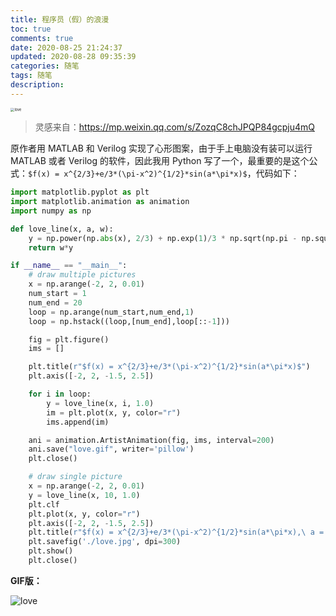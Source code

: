 ```yaml
---
title: 程序员（假）的浪漫
toc: true
comments: true
date: 2020-08-25 21:24:37
updated: 2020-08-28 09:35:39
categories: 随笔
tags: 随笔
description:
---
```


<img src="https://pic.zhouyuqian.com/img/20210727183151.jpg" alt="love" style="zoom:40%;" />

<!--more-->

> 灵感来自：https://mp.weixin.qq.com/s/ZozqC8chJPQP84gcpju4mQ

原作者用 MATLAB 和 Verilog 实现了心形图案，由于手上电脑没有装可以运行 MATLAB 或者 Verilog 的软件，因此我用 Python 写了一个，最重要的是这个公式：`$f(x) = x^{2/3}+e/3*(\pi-x^2)^{1/2}*sin(a*\pi*x)$`，代码如下：

~~~python
import matplotlib.pyplot as plt
import matplotlib.animation as animation
import numpy as np

def love_line(x, a, w):
    y = np.power(np.abs(x), 2/3) + np.exp(1)/3 * np.sqrt(np.pi - np.square(x)) * np.sin(a*np.pi*x)
    return w*y

if __name__ == "__main__":
    # draw multiple pictures
    x = np.arange(-2, 2, 0.01)
    num_start = 1
    num_end = 20
    loop = np.arange(num_start,num_end,1)
    loop = np.hstack((loop,[num_end],loop[::-1]))

    fig = plt.figure()
    ims = []

    plt.title(r"$f(x) = x^{2/3}+e/3*(\pi-x^2)^{1/2}*sin(a*\pi*x)$")
    plt.axis([-2, 2, -1.5, 2.5])

    for i in loop:
        y = love_line(x, i, 1.0)
        im = plt.plot(x, y, color="r")
        ims.append(im)

    ani = animation.ArtistAnimation(fig, ims, interval=200)
    ani.save("love.gif", writer='pillow')
    plt.close()

    # draw single picture
    x = np.arange(-2, 2, 0.01)
    y = love_line(x, 10, 1.0)
    plt.clf
    plt.plot(x, y, color="r")
    plt.axis([-2, 2, -1.5, 2.5])
    plt.title(r"$f(x) = x^{2/3}+e/3*(\pi-x^2)^{1/2}*sin(a*\pi*x),\ a = 10$")
    plt.savefig('./love.jpg', dpi=300)
    plt.show()
    plt.close()
~~~



**GIF版：**

![love](https://pic.zhouyuqian.com/img/20210727183202.gif)